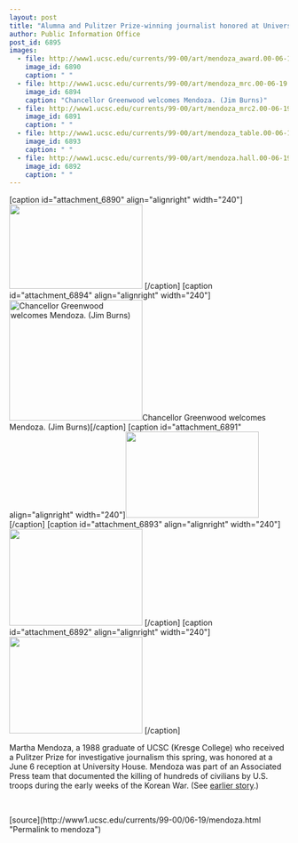 ```yaml
---
layout: post
title: "Alumna and Pulitzer Prize-winning journalist honored at University House"
author: Public Information Office
post_id: 6895
images:
  - file: http://www1.ucsc.edu/currents/99-00/art/mendoza_award.00-06-19.240.jpg
    image_id: 6890
    caption: " "
  - file: http://www1.ucsc.edu/currents/99-00/art/mendoza_mrc.00-06-19.240.jpg
    image_id: 6894
    caption: "Chancellor Greenwood welcomes Mendoza. (Jim Burns)"
  - file: http://www1.ucsc.edu/currents/99-00/art/mendoza_mrc2.00-06-19.240.jpg
    image_id: 6891
    caption: " "
  - file: http://www1.ucsc.edu/currents/99-00/art/mendoza_table.00-06-19.240.jpg
    image_id: 6893
    caption: " "
  - file: http://www1.ucsc.edu/currents/99-00/art/mendoza.hall.00-06-19.240.jpg
    image_id: 6892
    caption: " "
---
```


[caption id="attachment_6890" align="alignright" width="240"]<a href="http://localhost/mysite/wp-content/uploads/2000/06/mendoza_award.00-06-19.240.jpg"><img class="size-full wp-image-6890" src="http://localhost/mysite/wp-content/uploads/2000/06/mendoza_award.00-06-19.240.jpg" alt=" " width="240" height="152" /></a> [/caption]
[caption id="attachment_6894" align="alignright" width="240"]<a href="http://localhost/mysite/wp-content/uploads/2000/06/mendoza_mrc.00-06-19.240.jpg"><img class="size-full wp-image-6894" src="http://localhost/mysite/wp-content/uploads/2000/06/mendoza_mrc.00-06-19.240.jpg" alt="Chancellor Greenwood welcomes Mendoza. (Jim Burns)" width="240" height="217" /></a>Chancellor Greenwood welcomes Mendoza. (Jim Burns)[/caption]
[caption id="attachment_6891" align="alignright" width="240"]<a href="http://localhost/mysite/wp-content/uploads/2000/06/mendoza_mrc2.00-06-19.240.jpg"><img class="size-full wp-image-6891" src="http://localhost/mysite/wp-content/uploads/2000/06/mendoza_mrc2.00-06-19.240.jpg" alt=" " width="240" height="155" /></a> [/caption]
[caption id="attachment_6893" align="alignright" width="240"]<a href="http://localhost/mysite/wp-content/uploads/2000/06/mendoza_table.00-06-19.240.jpg"><img class="size-full wp-image-6893" src="http://localhost/mysite/wp-content/uploads/2000/06/mendoza_table.00-06-19.240.jpg" alt=" " width="240" height="174" /></a> [/caption]
[caption id="attachment_6892" align="alignright" width="240"]<a href="http://localhost/mysite/wp-content/uploads/2000/06/mendoza.hall.00-06-19.240.jpg"><img class="size-full wp-image-6892" src="http://localhost/mysite/wp-content/uploads/2000/06/mendoza.hall.00-06-19.240.jpg" alt=" " width="240" height="174" /></a> [/caption]
<p>
  Martha Mendoza, a 1988 graduate of UCSC (Kresge College) who received a Pulitzer Prize for investigative journalism this spring, was honored at a June 6 reception at University House. Mendoza was part of an Associated Press team that documented the killing of hundreds of civilians by U.S. troops during the early weeks of the Korean War. (See <a href="http://www.ucsc.edu/currents/99-00/04-10/pulitzer.html">earlier story</a>.)
</p>
<p>
  <br>

</p>
[source](http://www1.ucsc.edu/currents/99-00/06-19/mendoza.html "Permalink to mendoza")
